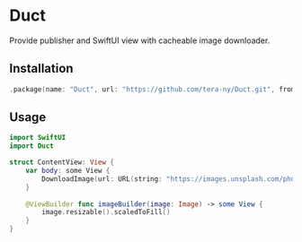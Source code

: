 # Duct
Provide publisher and SwiftUI view with cacheable image downloader.

## Installation
```swift
.package(name: "Duct", url: "https://github.com/tera-ny/Duct.git", from: "0.0.3"),
```

## Usage
```swift
import SwiftUI
import Duct

struct ContentView: View {
    var body: some View {
        DownloadImage(url: URL(string: "https://images.unsplash.com/photo-1608830597604-619220679440?ixid=MXwxMjA3fDB8MHxwaG90by1wYWdlfHx8fGVufDB8fHw%3D&ixlib=rb-1.2.1&auto=format&fit=crop&w=3034&q=80")!, builder: imageBuilder(image:))
    }
    
    @ViewBuilder func imageBuilder(image: Image) -> some View {
        image.resizable().scaledToFill()
    }
}
```
